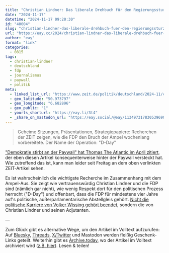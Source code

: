 ```yaml
---
title: "Christian Lindner: Das liberale Drehbuch für den Regierungssturz"
date: "2024-11-17"
datetime: "2024-11-17 09:20:30"
id: "40004"
slug: "christian-lindner-das-liberale-drehbuch-fuer-den-regierungssturz"
url: "https://eay.cc/2024/christian-lindner-das-liberale-drehbuch-fuer-den-regierungssturz/"
author: "eay"
format: "link"
categories:
  - 0815
tags:
  - christian-lindner
  - deutschland
  - fdp
  - journalismus
  - paywall
  - politik
meta:
  - linked_list_url: "https://www.zeit.de/politik/deutschland/2024-11/christian-lindner-ampel-aus-fdp-bundesregierung"
  - geo_latitude: "50.973797"
  - geo_longitude: "6.682896"
  - geo_public: "1"
  - yourls_shorturl: "https://eay.li/3t4"
  - _share_on_mastodon_url: "https://eay.social/@eay/113497317830539690"
---
```


> Geheime Sitzungen, Präsentationen, Strategiepapiere: Recherchen der ZEIT zeigen, wie die FDP den Bruch der Ampel wochenlang vorbereitete. Der Name der Operation: "D-Day"

["Demokratie stirbt an der Paywall" hat Thomas The Atlantic im April zitiert](https://gigold.me/blog/demokratie-paywalls), der eben diesen Artikel konsequenterweise hinter der Paywall versteckt hat. Wie zutreffend das ist, kann man leider seit Freitag an dem oben verlinkten ZEIT-Artikel sehen.

Es ist wahrscheinlich die wichtigste Recherche im Zusammenhang mit dem Ampel-Aus. Sie zeigt wie vertrauenswürdig Christian Lindner und die FDP sind (nämlich gar nicht), wie wenig Respekt dort für den politischen Prozess herrscht ("D-Day") und offenbart, dass die FDP für mindestens vier Jahre auf's politische, außerparlamentarische Abstellgleis gehört. [Nicht die politische Karriere von Volker Wissing gehört beendet](https://www.spiegel.de/politik/deutschland/volker-wissing-ueber-schwere-tage-nach-fdp-austritt-und-fehlenden-respekt-in-der-ampel-a-8ffd5807-25ee-4f1d-abf1-25932f3769d2), sondern die von Christian Lindner und seinen Adjutanten.

—

Zum Glück gibt es alternative Wege, um den Artikel im Volltext aufzurufen: Auf [Bluesky](https://bsky.app/search?q=christian+lindner+zeit), [Threads](https://www.threads.net/search?q=christian%20lindner%20zeit), [X/Twitter](https://x.com/search?q=christian%20lindner%20zeit) und Mastodon werden fleißig Geschenk-Links geteilt. Weiterhin gibt es [Archive.today](https://en.wikipedia.org/wiki/Archive.today), wo der Artikel im Volltext archiviert wird ([z.B. hier](https://archive.ph/https://www.zeit.de/politik/deutschland/2024-11/christian-lindner-ampel-aus-fdp-bundesregierung/komplettansicht)). Lesen & teilen!
